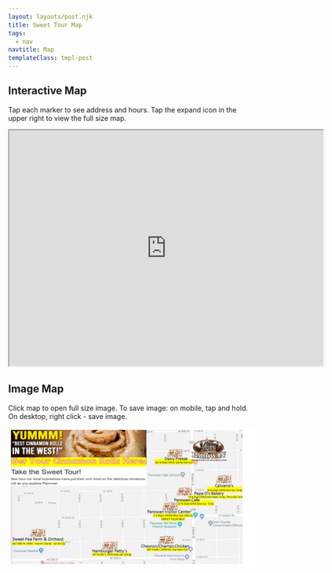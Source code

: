 ```yaml
---
layout: layouts/post.njk
title: Sweet Tour Map
tags:
  - nav
navtitle: Map
templateClass: tmpl-post
---
```


## Interactive Map

Tap each marker to see address and hours. Tap the expand icon in the upper right to view the full size map.

<iframe src="https://www.google.com/maps/d/embed?mid=1lDowi_RDjCThsTDFQakk47kAM7v16UuR&hl=en" width="640" height="480"></iframe>

## Image Map

Click map to open full size image. To save image: on mobile, tap and hold. On desktop, right click - save image.

<a href="/img/map.jpg" target="_blank"><img src="/img/map.jpg" alt="Sweet Tour map showing where you can buy cinnamon rolls"/></a>
